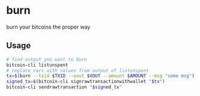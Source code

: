 # burn

burn your bitcoins the proper way

## Usage

```sh
# find output you want to burn
bitcoin-cli listunspent
# replace vars with values from output of listunspent
tx=$(burn --txid $TXID --vout $VOUT --amount $AMOUNT --msg "some msg")
signed_tx=$(bitcoin-cli signrawtransactionwithwallet "$tx")
bitcoin-cli sendrawtransaction "$signed_tx"
```
